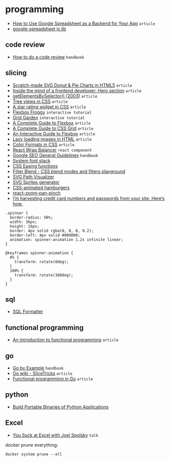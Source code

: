 # programming

- [How to Use Google Spreadsheet as a Backend for Your App](https://betterprogramming.pub/google-spreadsheet-as-a-backend-b6b51541f1e1) `article`
- [google-spreadsheet js lib](https://theoephraim.github.io/node-google-spreadsheet/#/)

## code review

- [How to do a code review](https://google.github.io/eng-practices/review/reviewer/) `handbook`

## slicing

- [Scratch-made SVG Donut & Pie Charts in HTML5](https://heyoka.medium.com/scratch-made-svg-donut-pie-charts-in-html5-2c587e935d72) `article`
- [Inside the mind of a frontend developer: Hero section](https://ishadeed.com/article/inside-frontend-developer-mind-hero-section/) `article`
- [getElementsBySelector() (2003)](https://simonwillison.net/2003/Mar/25/getElementsBySelector/) `article`
- [Tree views in CSS](https://iamkate.com/code/tree-views/) `article`
- [A star rating widget in CSS](https://iamkate.com/code/star-rating-widget/) `article`
- [Flexbox Froggy](https://flexboxfroggy.com/) `interactive tutorial`
- [Grid Garden](https://cssgridgarden.com/) `interactive tutorial`
- [A Complete Guide to Flexbox](https://css-tricks.com/snippets/css/a-guide-to-flexbox/) `article`
- [A Complete Guide to CSS Grid](https://css-tricks.com/snippets/css/complete-guide-grid/) `article`
- [An Interactive Guide to Flexbox](https://www.joshwcomeau.com/css/interactive-guide-to-flexbox/) `article`
- [Lazy loading images in HTML](https://til.simonwillison.net/html/lazy-loading-images) `article`
- [Color Formats in CSS](https://www.joshwcomeau.com/css/color-formats/) `article`
- [React Wrap Balancer](https://react-wrap-balancer.vercel.app/) `react component`
- [Google SEO General Guidelines](https://static.googleusercontent.com/media/guidelines.raterhub.com/en//searchqualityevaluatorguidelines.pdf) `handbook`
- [System font stack](https://systemfontstack.com/)
- [CSS Easing functions](https://easings.net/)
- [Filter Blend - CSS blend modes and filters playground](https://ilyashubin.github.io/FilterBlend/)
- [SVG Path Visualizer](https://svg-path-visualizer.netlify.app)
- [SVG Sprites generator](https://svgsprit.es/)
- [CSS-animated hamburgers](https://jonsuh.com/hamburgers/)
- [react-zoom-pan-pinch](https://github.com/prc5/react-zoom-pan-pinch)
- [I’m harvesting credit card numbers and passwords from your site. Here’s how.](https://david-gilbertson.medium.com/im-harvesting-credit-card-numbers-and-passwords-from-your-site-here-s-how-9a8cb347c5b5)

```
.spinner {
  border-radius: 50%;
  width: 16px;
  height: 16px;
  border: 4px solid rgba(0, 0, 0, 0.2);
  border-left: 4px solid #000000;
  animation: spinner-animation 1.2s infinite linear;
}

@keyframes spinner-animation {
  0% {
    transform: rotate(0deg);
  }
  100% {
    transform: rotate(360deg);
  }
}
```

## sql

- [SQL Formatter](https://sql-formatter-org.github.io/sql-formatter/)

## functional programming

- [An introduction to functional programming](https://codewords.recurse.com/issues/one/an-introduction-to-functional-programming) `article`

## go

- [Go by Example](https://gobyexample.com/) `handbook`
- [Go wiki - SliceTricks](https://github.com/golang/go/wiki/SliceTricks) `article`
- [Functional programming in Go](https://bitfieldconsulting.com/golang/functional) `article`

## python

- [Build Portable Binaries of Python Applications](https://hynek.me/til/python-portable-binaries/)

## Excel

- [You Suck at Excel with Joel Spolsky](https://www.youtube.com/watch?v=0nbkaYsR94c) `talk`


docker prune everything:
```
docker system prune --all
```